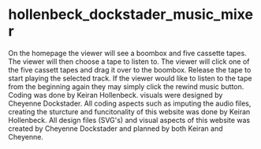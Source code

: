 # hollenbeck_dockstader_music_mixer
On the homepage the viewer will see a boombox and five cassette tapes. The viewer will then choose a tape to listen to.
The  viewer will click one of the five cassett tapes and drag it over to the boombox. Release the tape to start playing the selected track.
If the viewer would like to listen to the tape from the beginning again they may simply click the rewind music button.
Coding was done by Keiran Hollenbeck. visuals were designed by Cheyenne Dockstader.
All coding aspects such as imputing the audio files, creating the sturcture and funcitonality of this website was done by Keiran Hollenbeck.
All design files (SVG's) and visual aspects of this website was created by Cheyenne Dockstader and planned by both Keiran and Cheyenne. 
